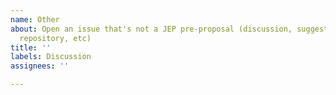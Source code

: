 ```yaml
---
name: Other
about: Open an issue that's not a JEP pre-proposal (discussion, suggestion for this
  repository, etc)
title: ''
labels: Discussion
assignees: ''

---
```




